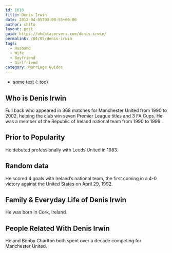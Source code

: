 ```yaml
---
id: 1010
title: Denis Irwin
date: 2012-04-05T03:00:55+00:00
author: chito
layout: post
guid: https://ukdataservers.com/denis-irwin/
permalink: /04/05/denis-irwin
tags:
  - Husband
  - Wife
  - Boyfriend
  - Girlfriend
category: Marriage Guides
---
```


* some text
{: toc}


## Who is  Denis Irwin
                  
                  
                  
Full back who appeared in 368 matches for Manchester United from 1990 to 2002, helping the club win seven Premier League titles and 3 FA Cups. He was a member of the Republic of Ireland national team from 1990 to 1999.
                  
                
                
                
## Prior to Popularity 
                  
                  
                  
He debuted professionally with Leeds United in 1983.
                  
                
                
                
## Random data 
                  
                  
                  
He scored 4 goals with Ireland&#8217;s national team, the first coming in a 4-0 victory against the United States on April 29, 1992.
                  
                
                
                
## Family & Everyday Life of Denis Irwin
                  
                  
                  
He was born in Cork, Ireland.
                  
                
                
                
## People Related With  Denis Irwin
                  
                  
                  
He and Bobby Charlton both spent over a decade competing for Manchester United.
                  
                
              
            
          
          
          
    
    
  
